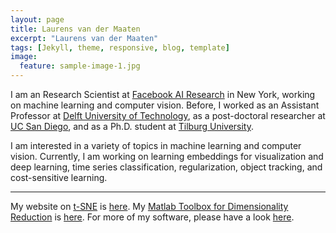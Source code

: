 ```yaml
---
layout: page
title: Laurens van der Maaten
excerpt: "Laurens van der Maaten"
tags: [Jekyll, theme, responsive, blog, template]
image:
  feature: sample-image-1.jpg
---
```


I am an Research Scientist at [Facebook AI Research](http://research.facebook.com/ai) in New York, working on machine learning and computer vision. Before, I worked as an Assistant Professor at [Delft University of Technology](http://www.tudelft.nl), as a post-doctoral researcher at [UC San Diego](http://www.ucsd.edu), and as a Ph.D. student at [Tilburg University](http://www.tilburguniversity.edu).

I am interested in a variety of topics in machine learning and computer vision. Currently, I am working on learning embeddings for visualization and deep learning, time series classification, regularization, object tracking, and cost-sensitive learning.

---

My website on [t-SNE](tsne/) is [here](tsne/). My [Matlab Toolbox for Dimensionality Reduction](drtoolbox/) is [here](drtoolbox/). For more of my software, please have a look [here](software/).